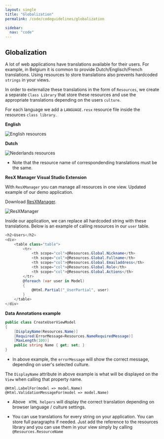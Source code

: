```yaml
---
layout: single
title: "Globalization"
permalink: /code/codeguidelines/globalization

sidebar:
  nav: "code"
---
```


## Globalization

A lot of web applications have translations available for their users. For example, in Belgium it is common to provide Dutch/Englisch/French translations.
Using resources to store translations also prevents hardcoded `strings` in your views.

In order to externalize these translations in the form of `Resources`, we create a separate `Class Library` that store these resources and use the appropriate translations depending on the users `culture`.

For each language we add a `LANGUAGE.resx` resource file inside the resources `class library`.

**English**

<img src="./../assets/resxeng.png" alt="English resources" >

**Dutch**

<img src="./../assets/resxnl.png" alt="Nederlands resources" >

- Note that the resource name of correspondending translations must be the same.

**ResX Manager Visual Studio Extension**

With `ResXManager` you can manage all resources in one view. Updated example of our demo application.

Download
[ResXManager](https://haacked.com/archive/2011/01/06/razor-syntax-quick-reference.aspx/).

<img src="./../assets/Resxmanager.png" alt="ResXManager" >

Inside our application, we can replace all hardcoded string with these translations. Below is an example of calling resources in our `user` table.

```csharp
<h2>Users</h2>
<div>
    <table class="table">
        <tr>
            <th scope="col">@Resources.Global.Nickname</th>
            <th scope="col">@Resources.Global.Fullname</th>
            <th scope="col">@Resources.Global.Emailaddress</th>
            <th scope="col">@Resources.Global.Role</th>
            <th scope="col">@Resources.Global.Actions</th>
        </tr>
        @foreach (var user in Model)
        {
            @Html.Partial("_UserPartial", user)
        }
    </table>
</div>
```

**Data Annotations example**

```csharp
public class CreateUserViewModel
{
    [DisplayName(Resources.Name)]
    [Required(ErrorMessage=Resources.NameRequiredMessage)]
    [MaxLength(100)]
    public string Name { get; set; }
}
```

- In above example, the `errorMessage` will show the correct message, depending on user's selected culture.

The `DisplayName` attribute in above example is what will be displayed on the `View` when calling that property name.

```
@Html.LabelFor(model => model.Name)
@Html.ValidationMessageFor(model => model.Name)
```

- Above ` HTML helpers` will display the correct translation depending on browser language / culture settings.

- You can use translations for every string on your application. You can store full paragraphs if needed. Just add the reference to the resources library and you can use them in your view simply by calling `@Resources.ResourceName`

